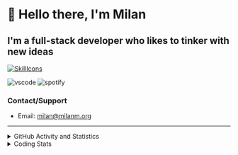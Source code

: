 # 👋 Hello there, I'm Milan
## I'm a full-stack developer who likes to tinker with new ideas
[![SkillIcons](https://skillicons.dev/icons?i=js,ts,nextjs,tailwind,html,go,bash,git,nginx,prisma,kubernetes,docker,linux)](https://skillicons.dev)

![vscode](https://nocache.advaith.workers.dev?url=https://img.shields.io/endpoint?url=https://dev.discordprofiles.me/api/badge/vscode/423203831971708958)
![spotify](https://nocache.advaith.workers.dev?url=https://img.shields.io/endpoint?url=https://dev.discordprofiles.me/api/badge/spotify/423203831971708958)

### Contact/Support

- Email: [milan@milanm.org](mailto:milan@milanm.org)
 
---
 
<details>
  <summary>GitHub Activity and Statistics</summary>
  <img src="/github-metrics.svg" />
</details>
<details>
  <summary>Coding Stats</summary>
  <!--START_SECTION:waka-->

```txt
TypeScript       17 hrs 19 mins  ██████████████████▒░░░░░░   72.75 %
JSON             4 hrs 29 mins   ████▓░░░░░░░░░░░░░░░░░░░░   18.85 %
Bash             40 mins         ▓░░░░░░░░░░░░░░░░░░░░░░░░   02.81 %
Other            31 mins         ▓░░░░░░░░░░░░░░░░░░░░░░░░   02.24 %
YAML             18 mins         ▒░░░░░░░░░░░░░░░░░░░░░░░░   01.33 %
```

<!--END_SECTION:waka-->
</details>
